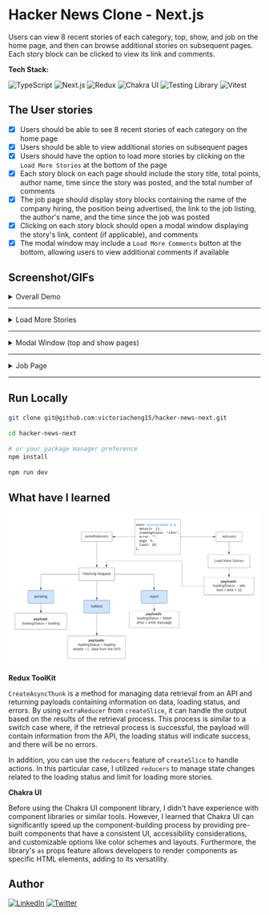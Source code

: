 # Hacker News Clone - Next.js

Users can view 8 recent stories of each category, top, show, and job on the home page, and then can browse additional stories on subsequent pages. Each story block can be clicked to view its link and comments.

**Tech Stack:**

![TypeScript](https://img.shields.io/badge/TypeScript-3178C6.svg?style=for-the-badge&logo=TypeScript&logoColor=white) ![Next.js](https://img.shields.io/badge/Next.js-000000.svg?style=for-the-badge&logo=nextdotjs&logoColor=white) ![Redux](https://img.shields.io/badge/Redux-764ABC.svg?style=for-the-badge&logo=Redux&logoColor=white) ![Chakra UI](https://img.shields.io/badge/Chakra%20UI-319795.svg?style=for-the-badge&logo=Chakra-UI&logoColor=white) ![Testing Library](https://img.shields.io/badge/Testing%20Library-E33332.svg?style=for-the-badge&logo=Testing-Library&logoColor=white) ![Vitest](https://img.shields.io/badge/Vitest-6E9F18.svg?style=for-the-badge&logo=Vitest&logoColor=white)

## The User stories

- [x] Users should be able to see 8 recent stories of each category on the home page
- [x] Users should be able to view additional stories on subsequent pages
- [x] Users should have the option to load more stories by clicking on the `Load More Stories` at the bottom of the page
- [x] Each story block on each page should include the story title, total points, author name, time since the story was posted, and the total number of comments
- [x] The job page should display story blocks containing the name of the company hiring, the position being advertised, the link to the job listing, the author's name, and the time since the job was posted
- [x] Clicking on each story block should open a modal window displaying the story's link, content (if applicable), and comments
- [x] The modal window may include a `Load More Comments` button at the bottom, allowing users to view additional comments if available

## Screenshot/GIFs

<details close>
<summary>Overall Demo</summary>

https://user-images.githubusercontent.com/35031228/220741504-6ce9e933-f240-41d7-94a8-9f211f38e5e3.mp4

</details>

<hr />

<details close>
<summary>Load More Stories</summary>

https://user-images.githubusercontent.com/35031228/220741439-0a8e4f32-8a66-4448-938a-8d273725e389.mp4

</details>

<hr />

<details close>
<summary>Modal Window (top and show pages)</summary>

https://user-images.githubusercontent.com/35031228/220741470-0d11766f-cd34-4559-a98d-3fc7f2529ba1.mp4

</details>

<hr />

<details close>
<summary>Job Page</summary>

https://user-images.githubusercontent.com/35031228/220741173-16c4b3a7-c187-4bfe-8e50-76db6f65e290.mp4

</details>

<hr />

## Run Locally

```bash
git clone git@github.com:victoriacheng15/hacker-news-next.git
```

```bash
cd hacker-news-next
```

```bash
# or your package manager preference
npm install
```

```bash
npm run dev
```

## What have I learned

![handle stats with the Redux Toolkit](./md-media/handle-stats-with-redux-toolkit.png)

**Redux ToolKit**

`CreateAsyncThunk` is a method for managing data retrieval from an API and returning payloads containing information on data, loading status, and errors. By using `extraReducer` from `createSlice`, it can handle the output based on the results of the retrieval process. This process is similar to a switch case where, if the retrieval process is successful, the payload will contain information from the API, the loading status will indicate success, and there will be no errors.

In addition, you can use the `reducers` feature of `createSlice` to handle actions. In this particular case, I utilized `reducers` to manage state changes related to the loading status and limit for loading more stories.

**Chakra UI**

Before using the Chakra UI component library, I didn't have experience with component libraries or similar tools. However, I learned that Chakra UI can significantly speed up the component-building process by providing pre-built components that have a consistent UI, accessibility considerations, and customizable options like color schemes and layouts. Furthermore, the library's `as` props feature allows developers to render components as specific HTML elements, adding to its versatility.

## Author

[![LinkedIn](https://img.shields.io/badge/LinkedIn-0A66C2.svg?style=for-the-badge&logo=LinkedIn&logoColor=white)](https://www.linkedin.com/in/victoriacheng15/) [![Twitter](https://img.shields.io/badge/Twitter-1DA1F2.svg?style=for-the-badge&logo=Twitter&logoColor=white)](https://twitter.com/viktoriacheng15)
